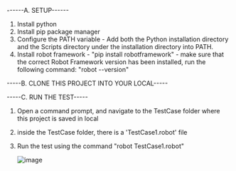 ------A. SETUP------
1. Install python
2. Install pip package manager
3. Configure the PATH variable
       - Add both the Python installation directory and the Scripts directory under the installation directory into PATH.
5. Install robot framework
       - "pip install robotframework"
       - make sure that the correct Robot Framework version has been installed, run the following command: "robot --version"


-----B. CLONE THIS PROJECT INTO YOUR LOCAL-----


-----C. RUN THE TEST-----
1. Open a command prompt, and navigate to the TestCase folder where this project is saved in local
2. inside the TestCase folder, there is a 'TestCase1.robot' file
3. Run the test using the command
          "robot   TestCase1.robot"

   ![image](https://github.com/ronwald/optimy/assets/48977986/43a4b9c1-81d3-4a67-a102-5ea08b81e0fd)

